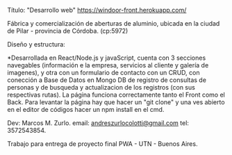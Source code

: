Título: "Desarrollo web" https://windoor-front.herokuapp.com/

Fábrica y comercialización de aberturas de aluminio, ubicada en la ciudad de Pilar - provincia de Córdoba. (cp:5972)

Diseño y estructura:

*Desarrollada en React/Node.js y javaScript, cuenta con 3 secciones navegables (información e la empresa, servicios al cliente y galería de imagenes), y otra
con un formulario de contacto con un CRUD, con conección a Base de Datos en Mongo DB de registro de consultas de personas y de 
busqueda y actualizacion de los registros (con sus respectivas rutas).
La página funciona correctamente tanto el Front como el Back.
Para levantar la página hay que hacer un "git clone" y una ves abierto
en el editor de códigos hacer un npm install en el cmd.

Dev: Marcos M. Zurlo.
email: andreszurlocolotti@gmail.com
tel: 3572543854.

Trabajo para entrega de proyecto final PWA - UTN - Buenos Aires.


